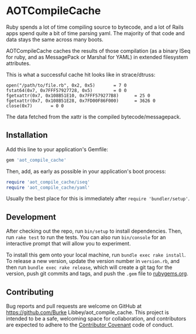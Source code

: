 # AOTCompileCache

Ruby spends a lot of time compiling source to bytecode, and a lot of Rails apps
spend quite a bit of time parsing yaml. The majority of that code and data
stays the same across many boots.

AOTCompileCache caches the results of those compilation (as a binary ISeq for
ruby, and as MessagePack or Marshal for YAML) in extended filesystem attributes.

This is what a successful cache hit looks like in strace/dtruss:

```
open("/path/to/file.rb", 0x2, 0x5)		 = 7 0
fstat64(0x7, 0x7FFF57927728, 0x5)		 = 0 0
fgetxattr(0x7, 0x108B51E10, 0x7FFF579277B8)		 = 25 0
fgetxattr(0x7, 0x108B51E28, 0x7FD00F86F000)		 = 3626 0
close(0x7)		 = 0 0
```

The data fetched from the xattr is the compiled bytecode/messagepack.


## Installation

Add this line to your application's Gemfile:

```ruby
gem 'aot_compile_cache'
```

Then, add, as early as possible in your application's boot process:

```ruby
require 'aot_compile_cache/iseq'
require 'aot_compile_cache/yaml'
```

Usually the best place for this is immediately after `require 'bundler/setup'`.

## Development

After checking out the repo, run `bin/setup` to install dependencies. Then, run `rake test` to run the tests. You can also run `bin/console` for an interactive prompt that will allow you to experiment.

To install this gem onto your local machine, run `bundle exec rake install`. To release a new version, update the version number in `version.rb`, and then run `bundle exec rake release`, which will create a git tag for the version, push git commits and tags, and push the `.gem` file to [rubygems.org](https://rubygems.org).

## Contributing

Bug reports and pull requests are welcome on GitHub at https://github.com/Burke Libbey/aot_compile_cache. This project is intended to be a safe, welcoming space for collaboration, and contributors are expected to adhere to the [Contributor Covenant](http://contributor-covenant.org) code of conduct.

